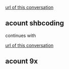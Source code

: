 [url of this conversation](https://chatgpt.com/c/670ea8af-89a0-8005-83d6-0d283e8d7e6b)

## acount shbcoding

continues with

[url of this conversation](https://chatgpt.com/c/670ea8af-89a0-8005-83d6-0d283e8d7e6b)

## acount 9x
